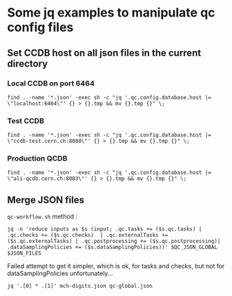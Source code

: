 # Some jq examples to manipulate qc config files

## Set CCDB host on all json files in the current directory

### Local CCDB on port 6464

```shell
find . -name '*.json' -exec sh -c "jq '.qc.config.database.host |= \"localhost:6464\"' {} > {}.tmp && mv {}.tmp {}" \;
```

### Test CCDB

```shell
find . -name '*.json' -exec sh -c "jq '.qc.config.database.host |= \"ccdb-test.cern.ch:8080\"' {} > {}.tmp && mv {}.tmp {}" \;
```

### Production QCDB

```shell
find . -name '*.json' -exec sh -c "jq '.qc.config.database.host |= \"ali-qcdb.cern.ch:8083\"' {} > {}.tmp && mv {}.tmp {}" \;
```

## Merge JSON files

`qc-workflow.sh` method :

```
jq -n 'reduce inputs as $s (input; .qc.tasks += ($s.qc.tasks) | .qc.checks += ($s.qc.checks)  | .qc.externalTasks += ($s.qc.externalTasks) | .qc.postprocessing += ($s.qc.postprocessing)| .dataSamplingPolicies += ($s.dataSamplingPolicies))' $QC_JSON_GLOBAL $JSON_FILES 
```

Failed attempt to get it simpler, which is ok, for tasks and checks, but not for dataSamplingPolicies unfortunately...

```shell
jq '.[0] * .[1]' mch-digits.json qc-global.json
```
